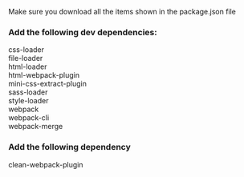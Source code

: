 Make sure you download all the items shown in the package.json file

### Add the following dev dependencies:  
css-loader  
file-loader  
html-loader  
html-webpack-plugin  
mini-css-extract-plugin  
sass-loader  
style-loader  
webpack  
webpack-cli  
webpack-merge

### Add the following dependency

clean-webpack-plugin
